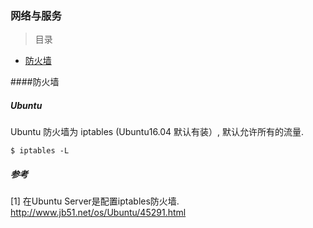 ### 网络与服务

> 目录
* [防火墙](#防火墙)

####防火墙

##### Ubuntu

Ubuntu 防火墙为 iptables (Ubuntu16.04 默认有装）, 默认允许所有的流量.

```shell
$ iptables -L
```

##### 参考
[1] 在Ubuntu Server是配置iptables防火墙. http://www.jb51.net/os/Ubuntu/45291.html
